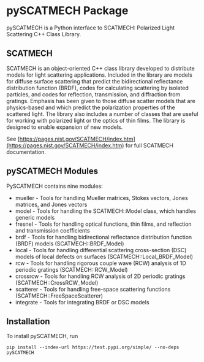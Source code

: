 # pySCATMECH Package

pySCATMECH is a Python interface to SCATMECH: Polarized Light Scattering C++
Class Library.

## SCATMECH

SCATMECH is an object-oriented C++ class library developed to
distribute models for light scattering applications. Included in the
library are models for diffuse surface scattering that predict the
bidirectional reflectance distribution function (BRDF), codes for
calculating scattering by isolated particles, and codes for
reflection, transmission, and diffraction from gratings. Emphasis has
been given to those diffuse scatter models that are physics-based and
which predict the polarization properties of the scattered light. The
library also includes a number of classes that are useful for working
with polarized light or the optics of thin films. The library is
designed to enable expansion of new models.

See [https://pages.nist.gov/SCATMECH/index.htm](https://pages.nist.gov/SCATMECH/index.htm) for full SCATMECH documentation.

## pySCATMECH Modules

PySCATMECH contains nine modules:

* mueller - Tools for handling Mueller matrices, Stokes vectors, Jones matrices, and Jones vectors
* model - Tools for handling the SCATMECH::Model class, which handles generic models
* fresnel - Tools for handling optical functions, thin films, and reflection and transmission coefficients
* brdf - Tools for handling bidirectional reflectance distribution function (BRDF) models (SCATMECH::BRDF_Model)
* local - Tools for handling differential scattering cross-section (DSC) models of local defects on surfaces (SCATMECH::Local_BRDF_Model)
* rcw - Tools for handling rigorous couple wave (RCW) analysis of 1D periodic gratings (SCATMECH::RCW_Model)
* crossrcw - Tools for handling RCW analysis of 2D periodic gratings (SCATMECH::CrossRCW_Model)
* scatterer - Tools for handling free-space scattering functions (SCATMECH::FreeSpaceScatterer)
* integrate - Tools for integrating BRDF or DSC models

## Installation

To install pySCATMECH, run

```pip install --index-url https://test.pypi.org/simple/ --no-deps pySCATMECH```
